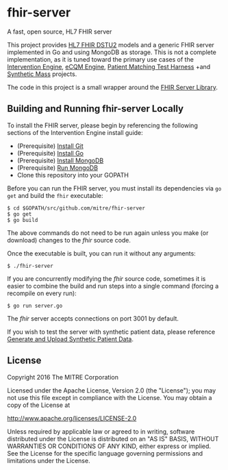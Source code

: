 # fhir-server
A fast, open source, HL7 FHIR server

This project provides [HL7 FHIR DSTU2](http://hl7.org/fhir/DSTU2/index.html) models and a generic FHIR server implemented in Go and using MongoDB as storage. This is not a complete implementation, as it is tuned toward the primary use cases of the [Intervention Engine](https://github.com/intervention-engine/ie), [eCQM Engine](https://github.com/mitre/ecqm), [Patient Matching Test Harness](https://github.com/mitre/ptmatch)
 +and [Synthetic Mass](https://github.com/synthetichealth/syntheticmass) projects.

The code in this project is a small wrapper around the [FHIR Server Library](https://github.com/intervention-engine/fhir).

## Building and Running fhir-server Locally
To install the FHIR server, please begin by referencing the following sections of the Intervention Engine install guide:

- (Prerequisite) [Install Git](https://github.com/intervention-engine/ie/blob/master/docs/dev_install.md#install-git)
- (Prerequisite) [Install Go](https://github.com/intervention-engine/ie/blob/master/docs/dev_install.md#install-go)
- (Prerequisite) [Install MongoDB](https://github.com/intervention-engine/ie/blob/master/docs/dev_install.md#install-mongodb)
- (Prerequisite) [Run MongoDB](https://github.com/intervention-engine/ie/blob/master/docs/dev_install.md#run-mongodb)
- Clone this repository into your GOPATH

Before you can run the FHIR server, you must install its dependencies via `go get` and build the `fhir` executable:

```
$ cd $GOPATH/src/github.com/mitre/fhir-server
$ go get
$ go build
```

The above commands do not need to be run again unless you make (or download) changes to the *fhir* source code.

Once the executable is built, you can run it without any arguments:

```
$ ./fhir-server
```

If you are concurrently modifying the *fhir* source code, sometimes it is easier to combine the build and run steps into a single command (forcing a recompile on every run):

```
$ go run server.go
```

The *fhir* server accepts connections on port 3001 by default.

If you wish to test the server with synthetic patient data, please reference [Generate and Upload Synthetic Patient Data](https://github.com/intervention-engine/ie/blob/master/docs/dev_install.md#generate-and-upload-synthetic-patient-data).

## License

Copyright 2016 The MITRE Corporation

Licensed under the Apache License, Version 2.0 (the "License"); you may not use this file except in compliance with the License. You may obtain a copy of the License at

http://www.apache.org/licenses/LICENSE-2.0

Unless required by applicable law or agreed to in writing, software distributed under the License is distributed on an "AS IS" BASIS, WITHOUT WARRANTIES OR CONDITIONS OF ANY KIND, either express or implied. See the License for the specific language governing permissions and limitations under the License.
